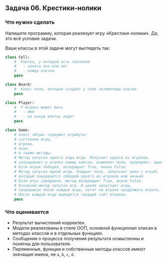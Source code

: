 ## Задача 06. Крестики-нолики
### Что нужно сделать
Напишите программу, которая реализует игру «Крестики-нолики». Да, это всё условие задачи.

Ваши классы в этой задаче могут выглядеть так:

```python
class Cell:
    #  Клетка, у которой есть значения
    #   - занята она или нет
    #   - номер клетки
    pass

class Board:
    #  Класс поля, который создаёт у себя экземпляры клетки
    pass

class Player:
    #  У игрока может быть
    #   - имя
    #   - на какую клетку ходит
    pass

class Game:
    # класс «Игры» содержит атрибуты:
    # состояние игры,
    # игроки,
    # поле.
    # А также методы:
    # Метод запуска одного хода игры. Получает одного из игроков,
    # запрашивает у игрока номер клетки, изменяет поле, проверяет, выиграл ли игрок.
    # Если игрок победил, возвращает True, иначе False.
    # Метод запуска одной игры. Очищает поле, запускает цикл с игрой,
    # который завершается победой одного из игроков или ничьей.
    # Если игра завершена, метод возвращает True, иначе False.
    # Основной метод запуска игр. В цикле запускает игры,
    # запрашивая после каждой игры, хотят ли игроки продолжать играть.
    # После каждой игры выводится текущий счёт игроков.
    pass

```
### Что оценивается
- Результат вычислений корректен.
- Модели реализованы в стиле ООП, основной функционал описан в методах классов и в отдельных функциях.
- Сообщения о процессе получения результата осмысленны и понятны для пользователя.
- Переменные, функции и собственные методы классов имеют значащие имена, не `a`, `b`, `c`, `d`.
